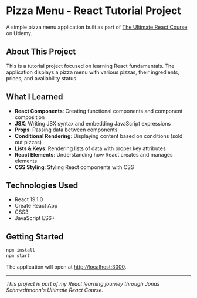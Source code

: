 # Pizza Menu - React Tutorial Project

A simple pizza menu application built as part of [The Ultimate React Course](https://www.udemy.com/course/the-ultimate-react-course/) on Udemy.

## About This Project

This is a tutorial project focused on learning React fundamentals. The application displays a pizza menu with various pizzas, their ingredients, prices, and availability status.

## What I Learned

- **React Components**: Creating functional components and component composition
- **JSX**: Writing JSX syntax and embedding JavaScript expressions
- **Props**: Passing data between components
- **Conditional Rendering**: Displaying content based on conditions (sold out pizzas)
- **Lists & Keys**: Rendering lists of data with proper key attributes
- **React Elements**: Understanding how React creates and manages elements
- **CSS Styling**: Styling React components with CSS

## Technologies Used

- React 19.1.0
- Create React App
- CSS3
- JavaScript ES6+

## Getting Started

```bash
npm install
npm start
```

The application will open at [http://localhost:3000](http://localhost:3000).

---

*This project is part of my React learning journey through Jonas Schmedtmann's Ultimate React Course.*
